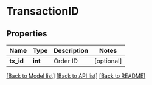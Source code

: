 # TransactionID

## Properties
Name | Type | Description | Notes
------------ | ------------- | ------------- | -------------
**tx_id** | **int** | Order ID | [optional] 

[[Back to Model list]](../README.md#documentation-for-models) [[Back to API list]](../README.md#documentation-for-api-endpoints) [[Back to README]](../README.md)


